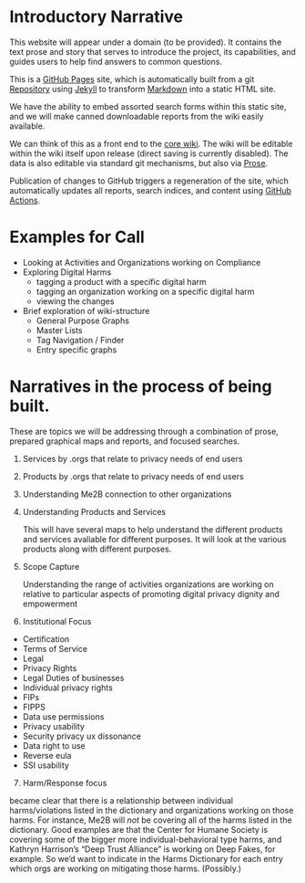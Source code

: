 

# Introductory Narrative

This website will appear under a domain (to be provided).  It contains the
text prose and story that serves to introduce the project, its capabilities,
and guides users to help find answers to common questions.

This is a [GitHub Pages](https://pages.github.com/) site, which is
automatically built from a git [Repository](https://github.com/ewelton/ktest/tree/gh-pages)
using [Jekyll](https://jekyllrb.com/) to transform
[Markdown](https://guides.github.com/features/mastering-markdown/) into
a static HTML site.

We have the ability to embed assorted search forms within this static site, and
we will make canned downloadable  reports from the wiki easily available.

We can think of this as a front end to the [core wiki](wiki.html).  The wiki
will be editable within the wiki itself upon release (direct saving is
currently disabled).  The data is also editable via standard git mechanisms,
but also via [Prose](https://prose.io/#ewelton/ktest/tree/gh-pages/tiddlers/nodes).

Publication of changes to GitHub triggers a regeneration of the site, which
automatically updates all reports, search indices, and content using
[GitHub Actions](https://github.com/features/actions).

# Examples for Call

* Looking at Activities and Organizations working on Compliance
* Exploring Digital Harms
  * tagging a product with a specific digital harm
  * tagging an organization working on a specific digital harm
  * viewing the changes
* Brief exploration of wiki-structure
  * General Purpose Graphs
  * Master Lists
  * Tag Navigation / Finder
  * Entry specific graphs

# Narratives in the process of being built.

These are topics we will be addressing through a combination of prose,
prepared graphical maps and reports, and focused searches.

1. Services by .orgs that relate to privacy needs of end users
2. Products by .orgs that relate to privacy needs of end users
3. Understanding Me2B connection to other organizations
4. Understanding Products and Services

    This will have several maps to help understand the different products and services avaliable for different purposes. It will look at the various products along with different purposes.

5. Scope Capture

    Understanding the range of activities organizations are working on relative to particular aspects of promoting digital privacy dignity and empowerment

6. Institutional Focus

  * Certification
  * Terms of Service
  * Legal
  * Privacy Rights
  * Legal Duties of businesses
  * Individual privacy rights
  * FIPs
  * FIPPS
  * Data use permissions
  * Privacy usability
  * Security privacy ux  dissonance
  * Data right to use
  * Reverse eula
  * SSI usability

7. Harm/Response focus

  became clear that there is a relationship between individual harms/violations listed in the dictionary and organizations working on those harms.  For instance, Me2B will *not* be covering all of the harms listed in the dictionary.  Good examples are that the Center for Humane Society is covering some of the bigger more individual-behavioral type harms, and Kathryn Harrison’s “Deep Trust Alliance” is working on Deep Fakes, for example.  So we’d want to indicate in the Harms Dictionary for each entry which orgs are working on mitigating those harms.  (Possibly.)
